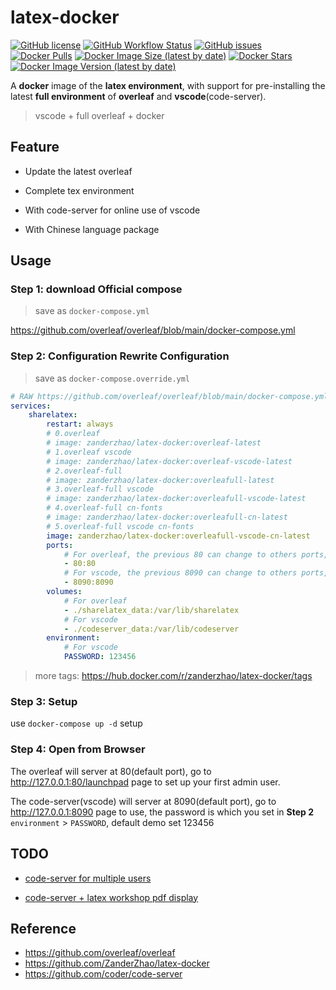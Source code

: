 # latex-docker

[![GitHub license](https://img.shields.io/github/license/ZanderZhao/latex-docker)](https://github.com/ZanderZhao/latex-docker/blob/main/LICENSE)
[![GitHub Workflow Status](https://img.shields.io/github/actions/workflow/status/ZanderZhao/latex-docker/test-build.yml)](https://github.com/ZanderZhao/latex-docker/actions/workflows/test-build.yml)
[![GitHub issues](https://img.shields.io/github/issues/ZanderZhao/latex-docker)](https://github.com/ZanderZhao/latex-docker/issues)
[![Docker Pulls](https://img.shields.io/docker/pulls/zanderzhao/latex-docker)](https://hub.docker.com/r/zanderzhao/latex-docker)
[![Docker Image Size (latest by date)](https://img.shields.io/docker/image-size/zanderzhao/latex-docker)](https://hub.docker.com/r/zanderzhao/latex-docker)
[![Docker Stars](https://img.shields.io/docker/stars/zanderzhao/latex-docker)](https://hub.docker.com/r/zanderzhao/latex-docker)
[![Docker Image Version (latest by date)](https://img.shields.io/docker/v/zanderzhao/latex-docker)](https://hub.docker.com/r/zanderzhao/latex-docker)

A **docker** image of the **latex environment**, with support for pre-installing the latest **full environment** of **overleaf** and **vscode**(code-server).

> vscode + full overleaf + docker


## Feature

+ Update the latest overleaf

+ Complete tex environment

+ With code-server for online use of vscode

+ With Chinese language package

## Usage

### Step 1: download Official compose

> save as `docker-compose.yml`

<https://github.com/overleaf/overleaf/blob/main/docker-compose.yml>



### Step 2: Configuration Rewrite Configuration

> save as `docker-compose.override.yml`

```yaml
# RAW https://github.com/overleaf/overleaf/blob/main/docker-compose.yml
services:
    sharelatex:
        restart: always
        # 0.overleaf
        # image: zanderzhao/latex-docker:overleaf-latest
        # 1.overleaf vscode
        # image: zanderzhao/latex-docker:overleaf-vscode-latest
        # 2.overleaf-full
        # image: zanderzhao/latex-docker:overleafull-latest
        # 3.overleaf-full vscode
        # image: zanderzhao/latex-docker:overleafull-vscode-latest
        # 4.overleaf-full cn-fonts
        # image: zanderzhao/latex-docker:overleafull-cn-latest
        # 5.overleaf-full vscode cn-fonts
        image: zanderzhao/latex-docker:overleafull-vscode-cn-latest
        ports:
            # For overleaf, the previous 80 can change to others ports, eg: 8081:80, overleaf will server at port 8081 local
            - 80:80
            # For vscode, the previous 8090 can change to others ports, eg: 8082:8090, vscode will server at port 8082 local
            - 8090:8090
        volumes:
            # For overleaf 
            - ./sharelatex_data:/var/lib/sharelatex
            # For vscode
            - ./codeserver_data:/var/lib/codeserver
        environment:
            # For vscode
            PASSWORD: 123456
```

> more tags: <https://hub.docker.com/r/zanderzhao/latex-docker/tags>


### Step 3: Setup

use `docker-compose up -d` setup

### Step 4: Open from Browser

The overleaf will server at 80(default port), 
go to <http://127.0.0.1:80/launchpad>  page to set up your first admin user.


The code-server(vscode) will server at 8090(default port), 
go to <http://127.0.0.1:8090> page to use, 
the password is which you set in **Step 2** `environment` > `PASSWORD`, default demo set 123456


## TODO

+ [code-server for multiple users](https://github.com/coder/code-server/issues/5906)

+ [code-server + latex workshop pdf display](https://github.com/James-Yu/LaTeX-Workshop/issues/3760)


## Reference

+ https://github.com/overleaf/overleaf
+ https://github.com/ZanderZhao/latex-docker
+ https://github.com/coder/code-server

